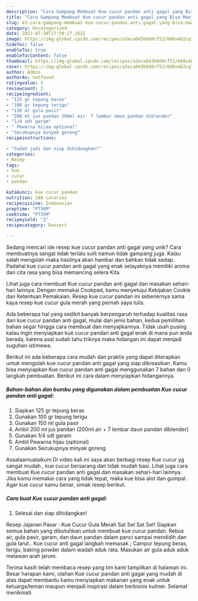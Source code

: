 ```yaml
---
description: "Cara Gampang Membuat Kue cucur pandan anti gagal yang Bisa Manjain Lidah"
title: "Cara Gampang Membuat Kue cucur pandan anti gagal yang Bisa Manjain Lidah"
slug: 43-cara-gampang-membuat-kue-cucur-pandan-anti-gagal-yang-bisa-manjain-lidah
category: Uncategorized
date: 2022-07-28T17:59:27.262Z
image: https://img-global.cpcdn.com/recipes/a2eca043b8d0cf52/680x482cq70/kue-cucur-pandan-anti-gagal-foto-resep-utama.jpg
hideToc: false
enableToc: true
enableTocContent: false
thumbnail: https://img-global.cpcdn.com/recipes/a2eca043b8d0cf52/680x482cq70/kue-cucur-pandan-anti-gagal-foto-resep-utama.jpg
cover: https://img-global.cpcdn.com/recipes/a2eca043b8d0cf52/680x482cq70/kue-cucur-pandan-anti-gagal-foto-resep-utama.jpg
author: Admin
authorAv: notfound
ratingvalue: 5
reviewcount: 3
recipeingredient:
- "125 gr tepung beras"
- "100 gr tepung terigu"
- "150 ml gula pasir"
- "200 ml jus pandan 200ml air  7 lembar daun pandan diblender"
- "1/4 sdt garam"
- " Pewarna hijau optional"
- "Secukupnya minyak goreng"
recipeinstructions:

- "Sudah jadi dan siap dihidangkan!"
categories:
- Resep
tags:
- kue
- cucur
- pandan

katakunci: kue cucur pandan 
nutrition: 288 calories
recipecuisine: Indonesian
preptime: "PT36M"
cooktime: "PT35M"
recipeyield: "2"
recipecategory: Dessert

---
```





Sedang mencari ide resep kue cucur pandan anti gagal yang unik? Cara membuatnya sangat tidak terlalu sulit namun tidak gampang juga. Kalau salah mengolah maka hasilnya akan hambar dan bahkan tidak sedap. Padahal kue cucur pandan anti gagal yang enak selayaknya memiliki aroma dan cita rasa yang bisa memancing selera Kita.





Lihat juga cara membuat Kue cucur pandan anti gagal dan masakan sehari-hari lainnya. Dengan memakai Cookpad, kamu menyetujui Kebijakan Cookie dan Ketentuan Pemakaian. Resep kue cucur pandan ini sebenernya sama kaya resep kue cucur gula merah yang pernah saya tulis.

Ada beberapa hal yang sedikit banyak berpengaruh terhadap kualitas rasa dari kue cucur pandan anti gagal, mulai dari jenis bahan, kedua pemilihan bahan segar hingga cara membuat dan menyajikannya. Tidak usah pusing kalau ingin menyiapkan kue cucur pandan anti gagal enak di mana pun anda berada, karena asal sudah tahu triknya maka hidangan ini dapat menjadi suguhan istimewa.






Berikut ini ada beberapa cara mudah dan praktis yang dapat diterapkan untuk mengolah kue cucur pandan anti gagal yang siap dikreasikan. Kamu bisa menyiapkan Kue cucur pandan anti gagal menggunakan 7 bahan dan 0 langkah pembuatan. Berikut ini cara dalam menyiapkan hidangannya.

<!--inarticleads1-->

##### Bahan-bahan dan bumbu yang digunakan dalam pembuatan Kue cucur pandan anti gagal:

1. Siapkan 125 gr tepung beras
1. Gunakan 100 gr tepung terigu
1. Gunakan 150 ml gula pasir
1. Ambil 200 ml jus pandan (200ml air + 7 lembar daun pandan diblender)
1. Gunakan 1/4 sdt garam
1. Ambil  Pewarna hijau (optional)
1. Gunakan Secukupnya minyak goreng


Assalaamualaikum Di video kali ini saya akan berbagi resep Kue cucur yg sangat mudah , kue cucur bersarang dan tidak mudah basi. Lihat juga cara membuat Kue cucur pandan anti gagal dan masakan sehari-hari lainnya. Jika kamu memakai cara yang tidak tepat, maka kue bisa alot dan gumpal. Agar kue cucur kamu benar, simak resep berikut. 

<!--inarticleads2-->

##### Cara buat Kue cucur pandan anti gagal:


1. Selesai dan siap dihidangkan!

Resep Jajanan Pasar : Kue Cucur Gula Merah Sat Set Sat Set! Siapkan semua bahan yang dibutuhkan untuk membuat kue cucur pandan. Rebus air, gula pasir, garam, dan daun pandan dalam panci sampai mendidih dan gula larut.. Kue cucur anti gagal langkah memasak ; Campur tepung beras, terigu, baking powder dalam wadah aduk rata. Masukan air gula aduk aduk melawan arah jarum. 

Terima kasih telah membaca resep yang tim kami tampilkan di halaman ini. Besar harapan kami, olahan Kue cucur pandan anti gagal yang mudah di atas dapat membantu kamu menyiapkan makanan yang enak untuk keluarga/teman maupun menjadi inspirasi dalam berbisnis kuliner. Selamat menikmati
